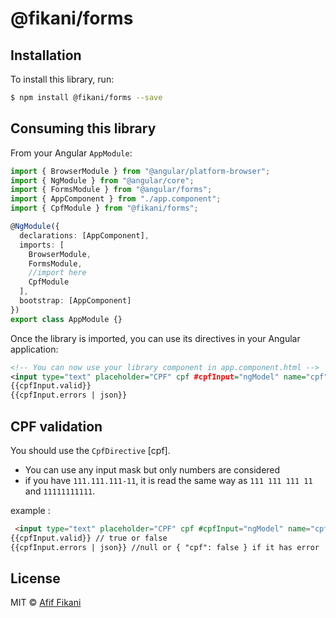 # @fikani/forms

## Installation

To install this library, run:

```bash
$ npm install @fikani/forms --save
```

## Consuming this library

From your Angular `AppModule`:

```typescript
import { BrowserModule } from "@angular/platform-browser";
import { NgModule } from "@angular/core";
import { FormsModule } from "@angular/forms";
import { AppComponent } from "./app.component";
import { CpfModule } from "@fikani/forms";

@NgModule({
  declarations: [AppComponent],
  imports: [
    BrowserModule,
    FormsModule,
    //import here
    CpfModule
  ],
  bootstrap: [AppComponent]
})
export class AppModule {}
```

Once the library is imported, you can use its directives in your Angular application:

```xml
<!-- You can now use your library component in app.component.html -->
<input type="text" placeholder="CPF" cpf #cpfInput="ngModel" name="cpf" [(ngModel)]="cpf" />
{{cpfInput.valid}}
{{cpfInput.errors | json}}
```

## CPF validation

You should use the `CpfDirective` [cpf].

* You can use any input mask but only numbers are considered
* if you have `111.111.111-11`, it is read the same way as `111 111 111 11` and `11111111111`.

example :

```html
 <input type="text" placeholder="CPF" cpf #cpfInput="ngModel" name="cpf" [(ngModel)]="cpf" />
{{cpfInput.valid}} // true or false
{{cpfInput.errors | json}} //null or { "cpf": false } if it has error
```

## License

MIT © [Afif Fikani](mailto:afif.fikani@gmail.com)
